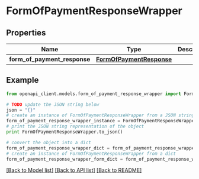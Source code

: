 # FormOfPaymentResponseWrapper


## Properties
Name | Type | Description | Notes
------------ | ------------- | ------------- | -------------
**form_of_payment_response** | [**FormOfPaymentResponse**](FormOfPaymentResponse.md) |  | [optional] 

## Example

```python
from openapi_client.models.form_of_payment_response_wrapper import FormOfPaymentResponseWrapper

# TODO update the JSON string below
json = "{}"
# create an instance of FormOfPaymentResponseWrapper from a JSON string
form_of_payment_response_wrapper_instance = FormOfPaymentResponseWrapper.from_json(json)
# print the JSON string representation of the object
print FormOfPaymentResponseWrapper.to_json()

# convert the object into a dict
form_of_payment_response_wrapper_dict = form_of_payment_response_wrapper_instance.to_dict()
# create an instance of FormOfPaymentResponseWrapper from a dict
form_of_payment_response_wrapper_form_dict = form_of_payment_response_wrapper.from_dict(form_of_payment_response_wrapper_dict)
```
[[Back to Model list]](../README.md#documentation-for-models) [[Back to API list]](../README.md#documentation-for-api-endpoints) [[Back to README]](../README.md)



